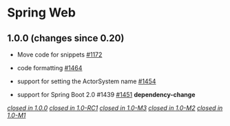 # Spring Web

## 1.0.0 (changes since 0.20)

* Move code for snippets [#1172](https://github.com/akka/alpakka/pull/1172)  

* code formatting [#1464](https://github.com/akka/alpakka/pull/1464)  

* support for setting the ActorSystem name [#1454](https://github.com/akka/alpakka/pull/1454)  

* support for Spring Boot 2.0 #1439 [#1451](https://github.com/akka/alpakka/pull/1451)  **dependency-change** 

[*closed in 1.0.0*](https://github.com/akka/alpakka/issues?q=is%3Aclosed+milestone%3A1.0.0+label%3Ap%3Aspring-web)
[*closed in 1.0-RC1*](https://github.com/akka/alpakka/issues?q=is%3Aclosed+milestone%3A1.0-RC1+label%3Ap%3Aspring-web)
[*closed in 1.0-M3*](https://github.com/akka/alpakka/issues?q=is%3Aclosed+milestone%3A1.0-M3+label%3Ap%3Aspring-web)
[*closed in 1.0-M2*](https://github.com/akka/alpakka/issues?q=is%3Aclosed+milestone%3A1.0-M2+label%3Ap%3Aspring-web)
[*closed in 1.0-M1*](https://github.com/akka/alpakka/issues?q=is%3Aclosed+milestone%3A1.0-M1+label%3Ap%3Aspring-web)
